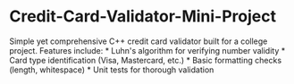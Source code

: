 # Credit-Card-Validator-Mini-Project
Simple yet comprehensive C++ credit card validator built for a college project. Features include:  * Luhn's algorithm for verifying number validity * Card type identification (Visa, Mastercard, etc.) * Basic formatting checks (length, whitespace) * Unit tests for thorough validation
